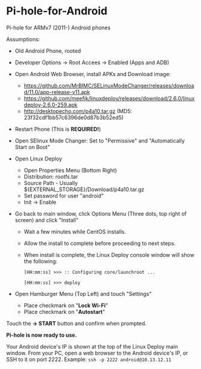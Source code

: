 # Pi-hole-for-Android
Pi-hole for ARMv7 (2011-) Android phones 

Assumptions:

- Old Android Phone, rooted
- Developer Options -> Root Accees -> Enabled (Apps and ADB)
- Open Android Web Browser, install APKs and Download image:

  - https://github.com/MrBIMC/SELinuxModeChanger/releases/download/11.0/app-release-v11.apk
  - https://github.com/meefik/linuxdeploy/releases/download/2.6.0/linuxdeploy-2.6.0-259.apk
  - http://desktopecho.com/p4a10.tar.gz (MD5: 23f32cdf1bb57c6396de0d87b3b52ed5)

- Restart Phone (This is **REQUIRED!**)

- Open SElinux Mode Changer:  Set to "Permissive" and "Automatically Start on Boot"
- Open Linux Deploy
     -  Open Properties Menu (Bottom Right)
     -  Distribution: rootfs.tar
     -  Source Path - Usually ${EXTERNAL_STORAGE}/Download/p4a10.tar.gz
     -  Set password for user "android"
     -  Init -> Enable
 - Go back to main window, click Options Menu (Three dots, top right of screen) and click "Install" 
     -  Wait a few minutes while CentOS installs.  
     -  Allow the install to complete before proceeding to next steps.
     -  When install is complete, the Linux Deploy console window will show the following: 

        ```[HH:mm:ss] >>> :: Configuring core/launchroot ...```
        
        ```[HH:mm:ss] >>> deploy```
         
   
 - Open Hamburger Menu (Top Left) and touch "Settings"

    -  Place checkmark on "**Lock Wi-Fi**"
    -  Place checkmark on "**Autostart**"
 
Touch the **-> START** button and confirm when prompted. 

**Pi-hole is now ready to use.**  
 
Your Android device's IP is shown at the top of the Linux Deploy main window.
From your PC, open a web browser to the Android device's IP, or SSH to it on port 2222.
Example: ```ssh -p 2222 android@10.13.12.11```

